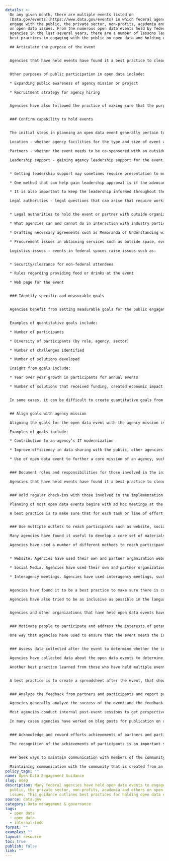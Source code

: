 ```yaml
---
details: >-
  On any given month, there are multiple events listed on
  [Data.gov/events](https://www.data.gov/events) in which federal agencies
  engage with the public, the private sector, non-profits, academia and others
  on open data issues. From the numerous open data events held by federal
  agencies in the last several years, there are a number of lessons learned and
  best practices in engaging with the public on open data and holding events.

  ## Articulate the purpose of the event


  Agencies that have held events have found it a best practice to clearly document roles and responsibilities for those working on planning the event, especially for events that involve working with outside organizations as co-sponsors. Some agencies have used a detailed “tick tock” document with daily action items that show what each individual team member must complete. Agencies should clearly document the tasks assigned to each participating agency or entity, including responsibilities for participant outreach and communication, and data collection for the event, whether for event planning and organization, substantive data on the topic of the event, or for post-event follow-up actions and surveys.


  Other purposes of public participation in open data include:

  * Expanding public awareness of agency mission or project

  * Recruitment strategy for agency hiring


  Agencies have also followed the practice of making sure that the purpose of the event is at the top of agendas and other written materials, stating the purpose verbally at the beginning of an event, having it visible on a screen during an event, and mentioning it throughout the planning process for open data events, including in internal meetings.


  ### Confirm capability to hold events


  The initial steps in planning an open data event generally pertain to determining the agency’s ability to hold the event. Factors to determine include:

  Location - whether agency facilities for the type and size of event are available or another location is required.

  Partners - whether the event needs to be co-sponsored with an outside organization for funding or other reasons, and what each partner may contribute to the event in terms of funding, donations in kind, staffing, etc.

  Leadership support - gaining agency leadership support for the event, and having the support of senior agency officials who can be the “champions” for the event.


  * Getting leadership support may sometimes require presentation to multiple  internal audiences to get approvals.

  * One method that can help gain leadership approval is if the advocacy for the event is from not just agency staff, but other partners such as industry or non-government organizations that support open data.

  * It is also important to keep the leadership informed throughout the development of the event, with regular updates on new commitments from participants for the event.

  Legal authorities - legal questions that can arise that require working with agency general counsel’s offices include:


  * Legal authorities to hold the event or partner with outside organizations

  * What agencies can and cannot do in interaction with industry participants

  * Drafting necessary agreements such as Memoranda of Understanding with non-government co-sponsors

  * Procurement issues in obtaining services such as outside space, event planners, audio/visual support, etc.

  Logistics issues - events in federal spaces raise issues such as:


  * Security/clearance for non-federal attendees

  * Rules regarding providing food or drinks at the event

  * Web page for the event


  ### Identify specific and measurable goals


  Agencies benefit from setting measurable goals for the public engagement or event. They contribute to the quality of the activity and can help in making comparisons to previous events.


  Examples of quantitative goals include:

  * Number of participants

  * Diversity of participants (by role, agency, sector)

  * Number of challenges identified

  * Number of solutions developed

  Insight from goals include:

  * Year over year growth in participants for annual events

  * Number of solutions that received funding, created economic impact


  In some cases, it can be difficult to create quantitative goals from an open data event. If measurable, quantitative goals are not possible, event organizers should at least define tangible next steps from an event. They can include commitments to launch a pilot project or create a public-private partnership to do additional work on the subject matter of the open data event.


  ## Align goals with agency mission

  Aligning the goals for the open data event with the agency mission is an important factor in success, particularly with gaining agency leadership support for a public engagement or open data event.

  Examples of goals include:

  * Contribution to an agency’s IT modernization

  * Improve efficiency in data sharing with the public, other agencies

  * Use of open data event to further a core mission of an agency, such as transportation safety or supporting education


  ### Document roles and responsibilities for those involved in the initiative

  Agencies that have held events have found it a best practice to clearly document roles and responsibilities for those working on planning the event, especially for events that involve working with outside organizations as co-sponsors. Some agencies have used a detailed “tick tock” document with daily action items that show what each individual team member must complete. Agencies should clearly document the tasks assigned to each participating agency or entity, including responsibilities for participant outreach and communication, and data collection for the event, whether for event planning and organization, substantive data on the topic of the event, or for post-event follow-up actions and surveys.


  ### Hold regular check-ins with those involved in the implementation

  Planning of most open data events begins with ad hoc meetings at the early stages, then monthly, weekly, or other intervals with increasing frequency as the date of the event nears.

  A best practice is to make sure that for each task or line of effort such as press, logistics, IT, etc., that there is a primary contact and also a backup for each line of effort.


  ### Use multiple outlets to reach participants such as website, social media

  Many agencies have found it useful to develop a core set of materials for an event and then share with all the partners, so that each partner can disseminate through its own channels such as email lists, websites, and social media accounts.

  Agencies have used a number of different methods to reach participants and publicize their open data events:


  * Website. Agencies have used their own and partner organization websites to promote the events in news and event sections.

  * Social Media. Agencies have used their own and partner organization social media accounts to promote events.

  * Interagency meetings. Agencies have used interagency meetings, such as the open data working group meeting, to promote events, as well as interagency listservs and the [Data.gov/events](https://data.gov/events "Events") page.


  Agencies have found it to be a best practice to make sure there is consistent design across print and digital materials promoting the events.

  Agencies have also tried to be as inclusive as possible in the language for the event, to make sure that ideas are welcome not just from technologists, but from other types of participants, whether they work on the relevant policies or are from the communities affected by the subject matter of the event.


  Agencies and other organizations that have held open data events have dedicated resources to make sure to monitor support email addresses and social media accounts to respond to participant questions and requests. Typically, event organizers have created a central email address for questions/requests for assistance, and assigned a team of people with access to the email.


  ### Motivate people to participate and address the interests of potential participants

  One way that agencies have used to ensure that the event meets the interest of participants is to get the participants to choose agenda topics. In some cases agencies have crowdsourced ideas for specific challenges to take on during the event. Where possible, open data event organizers have conducted brief surveys or interviews of potential participants to make sure that planning for the event stays focused on participant interests.


  ### Assess data collected after the event to determine whether the initiative met its goals

  Agencies have collected data about the open data events to determine whether the event met the agency goals. Most often, agencies have conducted surveys of the participants to assess their satisfaction with the event. In instances where agencies partnered with outside organizations, agencies found it useful to have the partner take responsibility for surveying participants. Agencies have also examined media and social media coverage of the event and reported the results to agency leadership.

  Another best practice learned from those who have held multiple events is to do the feedback collection at the event itself, in person, on a physical card, with a few minutes set aside in the schedule for providing feedback, as it results in a much higher response rate than an online survey following the event.


  A best practice is to create a spreadsheet after the event, that shows the geographic region, industry sector of participants, the number of media mentions, social media analytics, number of online participants, and number of blog posts beyond those that were planned or requested by the event organizers.


  ### Analyze the feedback from partners and participants and report publicly on achievements and lessons learned

  Agencies generally analyze the success of the event and the feedback they received from participants to record lessons learned. When possible, agencies create a final report of the event that can be shared publicly. In some cases, having a non-government partner taking the lead for publication of achievements and lessons learned has made it easier to quickly publish a report.

  Most agencies conduct internal post-event sessions to get perspective from those who organized the event to find what was successful and what could be changed in subsequent events and prepare internal documentation.

  In many cases agencies have worked on blog posts for publication on agency websites and partner websites to report on the achievements of the event, as well as disseminating links for additional information.


  ### Acknowledge and reward efforts achievements of partners and participants

  The recognition of the achievements of participants is an important step at the conclusion of an event. For example, the annual USDA Open Data Summer Camp has a graduation ceremony for the student participants. The students get to present their projects and what they have learned about USDA open data to the audience. Graduates have had the opportunity to present in other settings as well, such as the interagency Open Data working group.


  ### Seek ways to maintain communication with members of the community

  Maintaining communication with the community that is created from an open data event has been among the most challenging aspects of agency public engagement in open data. In most cases, the communication post event is concentrated in the blog posts, media coverage, and social media activity immediately following the event. The events that have been most successful in continuing communication with the community result in some type of clearly identified post event activity, such as a new website focused on the open data issue that was the topic of the event. A dedicated website for sharing new content or communication within the community, however, can succeed only with dedicated resources for maintaining the website and taking responsibility for keeping it current and maintaining the level of community communication. In other cases, identifying a tangible goal at the beginning of the open data event such as a subsequent pilot project or other next steps with commitments from participants to contribute on a specific effort after the open data event can ensure that the interaction from the open data event continues.
policy_tags: ""
name: Open Data Engagement Guidance
slug: odeg
description: Many federal agencies have held open data events to engage with the
  public, the private sector, non-profits, academia and others on open data
  issues. This guidance outlines best practices for holding open data events.
source: data.gov
category: Data management & governance
tags:
  - open data
  - open data
  - internal-todo
format: ""
examples: ""
layout: resource
toc: true
publish: false
link: ""
---
```

